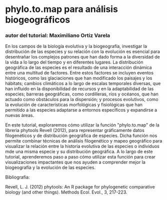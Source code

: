 
# phylo.to.map para análisis biogeográficos
### autor del tutorial: Maximiliano Ortiz Varela


En los campos de la biología evolutiva y la biogeografía, investigar la distribución de las especies y su relación con la evolución es esencial para desentrañar los complejos patrones que han dado forma a la diversidad de la vida a lo largo del tiempo y en diferentes lugares. La distribución geográfica de las especies es el resultado de una interacción dinámica entre una multitud de factores. Entre estos factores se incluyen eventos históricos, como las glaciaciones que han modificado los paisajes y los hábitats; cambios climáticos a lo largo de escalas temporales diversas, que han influido en la disponibilidad de recursos y en la adaptabilidad de las especies; barreras geográficas, como cordilleras, ríos y océanos, que han actuado como obstáculos para la dispersión; y procesos evolutivos, como la evolución de características morfológicas y fisiológicas que han permitido a las especies adaptarse a entornos específicos y expandirse a nuevas áreas.

En este tutorial, exploraremos cómo utilizar la función "phylo.to.map" de la libreria phytools Revell (2012), para representar gráficamente datos filogenéticos y de distribución geográfica de especies. Dicha función nos permite combinar técnicas de análisis filogenético y mapeo geográfico para visualizar la relación entre la historia evolutiva de las especies o individuos mde una misma especie y su distribución geográfica. A lo largo de este tutorial, aprenderemos paso a paso cómo utilizar esta función para crear visualizaciones impactantes que nos ayuden a comprender mejor la biogeografía y la evolución de las especies. 



Bibliografia:

Revell, L. J. (2012) phytools: An R package for phylogenetic comparative biology (and other things). Methods Ecol. Evol., 3, 217-223.

